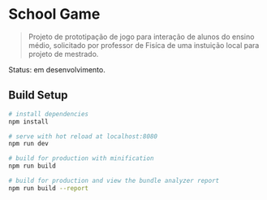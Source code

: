 # School Game

> Projeto de prototipação de jogo para interação de alunos do ensino médio, solicitado por professor de Fisíca de uma instuição local para projeto de mestrado.

Status: em desenvolvimento.

## Build Setup

``` bash
# install dependencies
npm install

# serve with hot reload at localhost:8080
npm run dev

# build for production with minification
npm run build

# build for production and view the bundle analyzer report
npm run build --report
```
